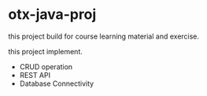 # otx-java-proj
this project build for course learning material and exercise.

this project implement.

* CRUD operation
* REST API
* Database Connectivity
